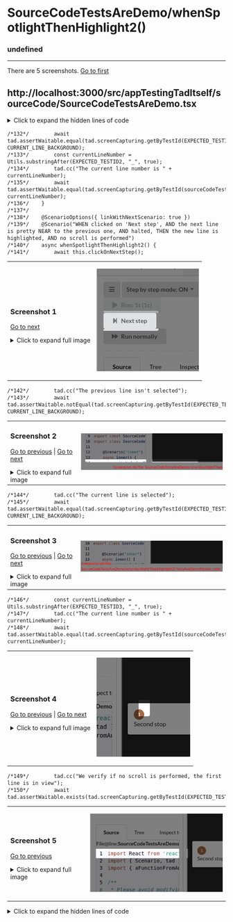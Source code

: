 
# SourceCodeTestsAreDemo/whenSpotlightThenHighlight2()

### undefined

---

There are 5 screenshots. [Go to first](#screenshot-1)

## http://localhost:3000/src/appTestingTadItself/sourceCode/SourceCodeTestsAreDemo.tsx

<details><summary>Click to expand the hidden lines of code</summary>

```tsx
/*  1*/import React from 'react'; import { Utils } from "../../copied/Utils";
/*  2*/import { Scenario, ScenarioOptions, tad } from "../../lib";
/*  3*/import { CURRENT_LINE_BACKGROUND, sourceCodeTestIds } from "../../lib/SourceCode";
/*  4*/import { LOCAL_STORAGE_CURRENT_TEST_CLASS, LOCAL_STORAGE_MENU_STATE, LOCAL_STORAGE_STEP_BY_STEP, LOCAL_STORAGE_TAB_STATE, LOCAL_STORAGE_TESTS_TO_RUN, TabState, testsAreDemoMasterTestids as testids } from "../../lib/TestsAreDemoMaster";
/*  5*/import { BaseTestsAreDemoForTestingTadItself } from "../BaseTestsAreDemoForTestingTadItself";
/*  6*/import { TestsAreDemoMasterCustomForTests } from "../TestsAreDemoMasterCustomForTests";
/*  7*/import { SourceCodeTestsAreDemoInnerName } from "./SourceCodeTestsAreDemoInner";
/*  8*/
/*  9*/const EXPECTED_FULL_CONTENT = `1import React from 'react';
/* 10*/2import { Scenario, tad } from "../../lib";
/* 11*/3import { aFunctionFromAnotherFile } from "./SourceCode2TestsAreDemoInner";
/* 12*/4
/* 13*/5/**
/* 14*/6 * Please avoid modifying this file, because it's used during testing.
/* 15*/7 * But if you do, please modify the EXPECTED_... family of constants from the file SourceCodeTestsAreDemo.
/* 16*/8 */
/* 17*/9export const SourceCodeTestsAreDemoInnerName = "SourceCodeTestsAreDemoInner";
/* 18*/10export class SourceCodeTestsAreDemoInner {
/* 19*/11
/* 20*/12    @Scenario("inner")
/* 21*/13    async inner() {
/* 22*/14        await tad.showSpotlight("First stop");
/* 23*/15        await tad.showSpotlight("Second stop");
/* 24*/16
/* 25*/17        /* 
/* 26*/18         * These lines are empty on purpose, to test the scroll feature.
/* 27*/19         * We add a lot of them hoping to be robust in case different browsers
/* 28*/20         * render w/ slightly different amount of pixels.
/* 29*/21         * 
/* 30*/22         * 
/* 31*/23         * 
/* 32*/24         * 
/* 33*/25         * 
/* 34*/26         * 
/* 35*/27         * 
/* 36*/28         * 
/* 37*/29         * 
/* 38*/30         * 
/* 39*/31         * 
/* 40*/32         * 
/* 41*/33         * 
/* 42*/34         * 
/* 43*/35         */
/* 44*/36        await tad.showSpotlight("Third stop");
/* 45*/37        await aFunctionFromAnotherFile();
/* 46*/38    }
/* 47*/39
/* 48*/40
/* 49*/41
/* 50*/42
/* 51*/43
/* 52*/44
/* 53*/45
/* 54*/46
/* 55*/47
/* 56*/48
/* 57*/49
/* 58*/50
/* 59*/51
/* 60*/52
/* 61*/53
/* 62*/54
/* 63*/55
/* 64*/56
/* 65*/57
/* 66*/58
/* 67*/59}`;
/* 68*/
/* 69*/const EXPECTED_TESTID1 = sourceCodeTestIds.line + "_1";
/* 70*/const EXPECTED_TESTID2 = sourceCodeTestIds.line + "_14";
/* 71*/const EXPECTED_TESTID3 = sourceCodeTestIds.line + "_15";
/* 72*/const EXPECTED_TESTID4 = sourceCodeTestIds.line + "_35";
/* 73*/const EXPECTED_TESTID5 = sourceCodeTestIds.line + "_36";
/* 74*/const EXPECTED_TESTID6 = sourceCodeTestIds.line + "_15";
/* 75*/const EXPECTED_FILE_NAME = "SourceCodeTestsAreDemoInner.tsx";
/* 76*/
/* 77*/const EXPECTED_FULL_OTHER_CONTENT = `1import React from 'react'; 
/* 78*/2import { tad } from "../../lib";
/* 79*/3
/* 80*/4/**
/* 81*/5 * We have this separate file, to have an other file in source code, for "whenOtherFile" test.
/* 82*/6 */
/* 83*/7export async function aFunctionFromAnotherFile() {
/* 84*/8    await tad.showSpotlight("Other file stop.");
/* 85*/9}`;
/* 86*/
/* 87*/const EXPECTED_OTHER_TESTID1 = sourceCodeTestIds.line + "_1";
/* 88*/const EXPECTED_OTHER_TESTID2 = sourceCodeTestIds.line + "_8";
/* 89*/
/* 90*/const EXPECTED_OTHER_FILE_NAME = "SourceCode2TestsAreDemoInner.tsx";
/* 91*/
/* 92*/let stepByStepValue: string, menuState: string, tabState: string, currentTestClass: string, testsToRun: string;
/* 93*/
/* 94*/export class SourceCodeTestsAreDemo extends BaseTestsAreDemoForTestingTadItself {
/* 95*/
/* 96*/    async before() {
/* 97*/        stepByStepValue = localStorage.getItem(LOCAL_STORAGE_STEP_BY_STEP) as string;
/* 98*/        menuState = localStorage.getItem(LOCAL_STORAGE_MENU_STATE) as string;
/* 99*/        tabState = localStorage.getItem(LOCAL_STORAGE_TAB_STATE) as string;
/*100*/        currentTestClass = localStorage.getItem(LOCAL_STORAGE_CURRENT_TEST_CLASS) as string;
/*101*/        testsToRun = localStorage.getItem(LOCAL_STORAGE_TESTS_TO_RUN) as string;
/*102*/        localStorage.setItem(LOCAL_STORAGE_TAB_STATE, TabState.SRC.toString());
/*103*/        localStorage.setItem(LOCAL_STORAGE_STEP_BY_STEP, "true");
/*104*/        localStorage.setItem(LOCAL_STORAGE_TESTS_TO_RUN, JSON.stringify({ SourceCodeTestsAreDemoInner: { inner: true } }));
/*105*/        localStorage.setItem(LOCAL_STORAGE_MENU_STATE, JSON.stringify({ SourceCodeTestsAreDemoInner: { inner: true } }));
/*106*/
/*107*/        this.renderTadMaster(SourceCodeTestsAreDemoInnerName);
/*108*/        tad.waitForCommunicationFinishedNextTimeoutTemp(3000);
/*109*/        await tad.waitForCommunicationFinished();
/*110*/        tad.getObjectViaCheat(TestsAreDemoMasterCustomForTests).run(true);
/*111*/    }
/*112*/
/*113*/    async after() {
/*114*/        localStorage.setItem(LOCAL_STORAGE_STEP_BY_STEP, stepByStepValue!);
/*115*/        localStorage.setItem(LOCAL_STORAGE_MENU_STATE, menuState!);
/*116*/        localStorage.setItem(LOCAL_STORAGE_TESTS_TO_RUN, testsToRun!);
/*117*/        localStorage.setItem(LOCAL_STORAGE_MENU_STATE, menuState!);
/*118*/        localStorage.setItem(LOCAL_STORAGE_TAB_STATE, tabState!);
/*119*/    }
/*120*/
/*121*/    @ScenarioOptions({ linkWithNextScenario: true })
/*122*/    @Scenario("WHEN execution is halted (i.e. spotlight shown and waiting to press 'Next step', THEN the source code is shown, AND current line is highlighted")
/*123*/    async whenSpotlightThenHighlight() {
/*124*/        await this.waitUntilNextStepAvailable();
/*125*/        tad.cc("The file name is " + EXPECTED_FILE_NAME);
/*126*/        await tad.assertWaitable.equal(tad.screenCapturing.getByTestId(sourceCodeTestIds.fileName).textContent, EXPECTED_FILE_NAME);
/*127*/        tad.cc("We verify that the source code has correctly loaded");
/*128*/        await tad.assertWaitable.equal(tad.screenCapturing.getByTestId(sourceCodeTestIds.code).textContent, EXPECTED_FULL_CONTENT);
/*129*/        tad.cc("The first line isn't selected");
/*130*/        await tad.assertWaitable.notEqual(tad.screenCapturing.getByTestId(EXPECTED_TESTID1).style.backgroundColor, CURRENT_LINE_BACKGROUND);
/*131*/        tad.cc("The current line is selected");
```

</details>

```tsx
/*132*/        await tad.assertWaitable.equal(tad.screenCapturing.getByTestId(EXPECTED_TESTID2).style.backgroundColor, CURRENT_LINE_BACKGROUND);
/*133*/        const currentLineNumber = Utils.substringAfter(EXPECTED_TESTID2, "_", true);
/*134*/        tad.cc("The current line number is " + currentLineNumber);
/*135*/        await tad.assertWaitable.equal(tad.screenCapturing.getByTestId(sourceCodeTestIds.lineNumber).textContent, currentLineNumber);
/*136*/    }
/*137*/
/*138*/    @ScenarioOptions({ linkWithNextScenario: true })
/*139*/    @Scenario("WHEN clicked on 'Next step', AND the next line is pretty NEAR to the previous one, AND halted, THEN the new line is highlighted, AND no scroll is performed")
/*140*/    async whenSpotlightThenHighlight2() {
/*141*/        await this.clickOnNextStep();
```

<table><tr>
<td>

### Screenshot 1

 [Go to next](#screenshot-2)

<details><summary>Click to expand full image</summary>

SourceCodeTestsAreDemo/whenSpotlightThenHighlight2/TestsAreDemoMaster_nextStep.png <br/>
![](TestsAreDemoMaster_nextStep.png)

</details>
</td>
<td>

![](TestsAreDemoMaster_nextStep_small.png)

</td>
</tr></table>

```tsx
/*142*/        tad.cc("The previous line isn't selected");
/*143*/        await tad.assertWaitable.notEqual(tad.screenCapturing.getByTestId(EXPECTED_TESTID2).style.backgroundColor, CURRENT_LINE_BACKGROUND);
```

<table><tr>
<td>

### Screenshot 2

[Go to previous](#screenshot-1) |  [Go to next](#screenshot-3)

<details><summary>Click to expand full image</summary>

SourceCodeTestsAreDemo/whenSpotlightThenHighlight2/TestsAreDemoMaster_code_TestsAreDemoMaster_line_14.png <br/>
![](TestsAreDemoMaster_code_TestsAreDemoMaster_line_14.png)

</details>
</td>
<td>

![](TestsAreDemoMaster_code_TestsAreDemoMaster_line_14_small.png)

</td>
</tr></table>

```tsx
/*144*/        tad.cc("The current line is selected");
/*145*/        await tad.assertWaitable.equal(tad.screenCapturing.getByTestId(EXPECTED_TESTID3).style.backgroundColor, CURRENT_LINE_BACKGROUND);
```

<table><tr>
<td>

### Screenshot 3

[Go to previous](#screenshot-2) |  [Go to next](#screenshot-4)

<details><summary>Click to expand full image</summary>

SourceCodeTestsAreDemo/whenSpotlightThenHighlight2/TestsAreDemoMaster_code_TestsAreDemoMaster_line_15.png <br/>
![](TestsAreDemoMaster_code_TestsAreDemoMaster_line_15.png)

</details>
</td>
<td>

![](TestsAreDemoMaster_code_TestsAreDemoMaster_line_15_small.png)

</td>
</tr></table>

```tsx
/*146*/        const currentLineNumber = Utils.substringAfter(EXPECTED_TESTID3, "_", true);
/*147*/        tad.cc("The current line number is " + currentLineNumber);
/*148*/        await tad.assertWaitable.equal(tad.screenCapturing.getByTestId(sourceCodeTestIds.lineNumber).textContent, currentLineNumber);
```

<table><tr>
<td>

### Screenshot 4

[Go to previous](#screenshot-3) |  [Go to next](#screenshot-5)

<details><summary>Click to expand full image</summary>

SourceCodeTestsAreDemo/whenSpotlightThenHighlight2/TestsAreDemoMaster_lineNumber.png <br/>
![](TestsAreDemoMaster_lineNumber.png)

</details>
</td>
<td>

![](TestsAreDemoMaster_lineNumber_small.png)

</td>
</tr></table>

```tsx
/*149*/        tad.cc("We verify if no scroll is performed, the first line is in view");
/*150*/        await tad.assertWaitable.exists(tad.screenCapturing.getByTestId(EXPECTED_TESTID1));
```

<table><tr>
<td>

### Screenshot 5

[Go to previous](#screenshot-4)

<details><summary>Click to expand full image</summary>

SourceCodeTestsAreDemo/whenSpotlightThenHighlight2/TestsAreDemoMaster_code_TestsAreDemoMaster_line_1.png <br/>
![](TestsAreDemoMaster_code_TestsAreDemoMaster_line_1.png)

</details>
</td>
<td>

![](TestsAreDemoMaster_code_TestsAreDemoMaster_line_1_small.png)

</td>
</tr></table>

<details><summary>Click to expand the hidden lines of code</summary>

```tsx
/*151*/    }
/*152*/
/*153*/    @ScenarioOptions({ linkWithNextScenario: true })
/*154*/    @Scenario("WHEN clicked on 'Next step', AND next line is FAR from the previous one, AND halted, THEN highlight, AND scroll is performed so that the next line is visible")
/*155*/    async whenFarLineThenScrollAndHighlight() {
/*156*/        // we do a trick to make scrolling independent of browser height: we force it small; and later, we'll restore
/*157*/        const maxHeight = document.getElementById("SyntaxHighlighter")!.style.maxHeight;
/*158*/        document.getElementById("SyntaxHighlighter")!.style.maxHeight = tad.screenCapturing.getByTestId(EXPECTED_TESTID6).offsetTop + "px";
/*159*/        const currentLineNumber = Utils.substringAfter(EXPECTED_TESTID1, "_", true);
/*160*/        tad.cc("The first visible line is " + currentLineNumber);
/*161*/        await tad.assertWaitable.equal(tad.screenCapturing.getByTestId(EXPECTED_TESTID1).querySelector(".linenumber")!.textContent, currentLineNumber);
/*162*/        tad.cc("The previous line is " + Utils.substringAfter(EXPECTED_TESTID3, "_", true));
/*163*/        await tad.assertWaitable.equal(tad.screenCapturing.getByTestId(EXPECTED_TESTID3).style.backgroundColor, CURRENT_LINE_BACKGROUND);
/*164*/
/*165*/        await this.clickOnNextStep();
/*166*/        const firstLineNumber = Utils.substringAfter(EXPECTED_TESTID4, "_", true);
/*167*/        tad.cc("The first visible line is " + firstLineNumber + ", it means that the scroll was performed");
/*168*/        await tad.assertWaitable.equal(tad.screenCapturing.getByTestId(EXPECTED_TESTID4).querySelector(".linenumber")!.textContent, firstLineNumber);
/*169*/        const secondLineNumber = Utils.substringAfter(EXPECTED_TESTID5, "_", true);
/*170*/        tad.cc("The second line is " + secondLineNumber + " it means the scroll have an offset of line on scroll");
/*171*/        await tad.assertWaitable.equal(tad.screenCapturing.getByTestId(EXPECTED_TESTID5).style.backgroundColor, CURRENT_LINE_BACKGROUND);
/*172*/        tad.cc("The current line number is " + secondLineNumber);
/*173*/        await tad.assertWaitable.equal(tad.screenCapturing.getByTestId(sourceCodeTestIds.lineNumber).textContent, secondLineNumber);
/*174*/
/*175*/        document.getElementById("SyntaxHighlighter")!.style.maxHeight = maxHeight;
/*176*/    }
/*177*/
/*178*/    @Scenario("WHEN 'Next step', AND the new line is in a different file, AND halted, THEN a new source code is shown, AND highlight")
/*179*/    async whenOtherFile() {
/*180*/        await this.clickOnNextStep();
/*181*/        tad.cc("The file name is " + EXPECTED_OTHER_FILE_NAME);
/*182*/        await tad.assertWaitable.equal(tad.screenCapturing.getByTestId(sourceCodeTestIds.fileName).textContent, EXPECTED_OTHER_FILE_NAME);
/*183*/        const code = tad.screenCapturing.getByTestId(sourceCodeTestIds.code);
/*184*/
/*185*/        tad.cc("We check if the source code is different from the first file");
/*186*/        await tad.assertWaitable.notEqual(code.textContent, EXPECTED_FULL_CONTENT);
/*187*/        tad.cc("We verify that the source code has correctly loaded");
/*188*/        await tad.assertWaitable.equal(code.textContent, EXPECTED_FULL_OTHER_CONTENT);
/*189*/
/*190*/        tad.cc("The first line isn't selected");
/*191*/        await tad.assertWaitable.notEqual(tad.screenCapturing.getByTestId(EXPECTED_OTHER_TESTID1).style.backgroundColor, CURRENT_LINE_BACKGROUND);
/*192*/        await tad.assertWaitable.equal(tad.screenCapturing.getByTestId(EXPECTED_OTHER_TESTID2).style.backgroundColor, CURRENT_LINE_BACKGROUND);
/*193*/        const currentLineNumber = Utils.substringAfter(EXPECTED_OTHER_TESTID2, "_", true);
/*194*/        tad.cc("The current line number is " + currentLineNumber);
/*195*/        await tad.assertWaitable.equal(tad.screenCapturing.getByTestId(sourceCodeTestIds.lineNumber).textContent, currentLineNumber);
/*196*/        // finish run
/*197*/        tad.demoForEndUserHideNext();
/*198*/        await this.clickOnNextStep(false);
/*199*/    }
/*200*/}
```

</details>
